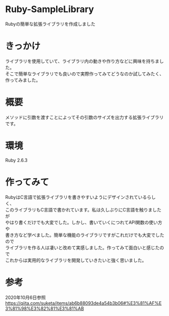 # Ruby-SampleLibrary
Rubyの簡単な拡張ライブラリを作成しました

# きっかけ
ライブラリを使用していて、ライブラリ内の動きや作り方などに興味を持ちました。  
そこで簡単なライブラリでも良いので実際作ってみてどうなのか試してみたく、作ってみました。

# 概要
メソッドに引数を渡すことによってその引数のサイズを出力する拡張ライブラリです。

# 環境
Ruby 2.6.3

# 作ってみて
RubyはC言語で拡張ライブラリを書きやすいようにデザインされているらしく、  
このライブラリもC言語で書かれています。私は久しぶりにC言語を触りましたが  
やはり書くだけでも大変でした。しかし、書いていくにつれてAPI関数の使い方や  
書き方など学べました。簡単な機能のライブラリですがこれだけでも大変でしたので  
ライブラリを作る人は凄いと改めて実感しました。作ってみて面白いと感じたので  
これからは実用的なライブラリを開発していきたいと強く思いました。

# 参考
2020年10月6日参照  
https://qiita.com/suketa/items/ab6b88093de4a54b3b06#%E3%81%AF%E3%81%98%E3%82%81%E3%81%AB
